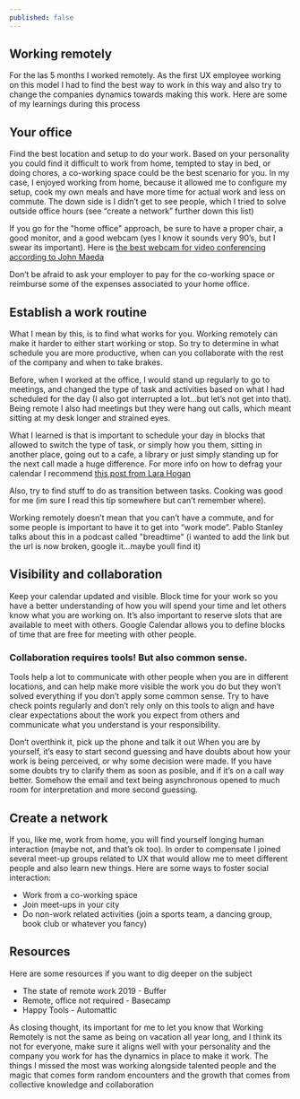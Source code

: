 ```yaml
---
published: false
---
```

## Working remotely

For the las 5 months I worked remotely. As the first UX employee working on this model I had to find the best way to work in this way and also try to change the companies dynamics towards making this work. Here are some of my learnings during this process

## Your office
Find the best location and setup to do your work. Based on your personality you could find it difficult to work from home, tempted to stay in bed, or doing chores, a co-working space could be the best scenario for you. In my case, I enjoyed working from home, because it allowed me to configure my setup, cook my own meals and have more time for actual work and less on commute. The down side is I didn’t get to see people, which I tried to solve outside office hours (see “create a network” further down this list)

If you go for the "home office" approach, be sure to have a proper chair, a good monitor, and a good webcam (yes I know it sounds very 90’s, but I swear its important). Here is [the best webcam for video conferencing according to John Maeda](https://maeda.pm/2017/11/04/the-best-webcam-at-least-for-me/ "theist web cam - according to John Maeda")

Don’t be afraid to ask your employer to pay for the co-working space or reimburse some of the expenses associated to your home office.

## Establish a work routine
What I mean by this, is to find what works for you. Working remotely can make it harder to either start working or stop. So try to determine in what schedule you are more productive, when can you collaborate with the rest of the company and when to take brakes.

Before, when I worked at the office, I would stand up regularly to go to meetings, and changed the type of task and activities based on what I had scheduled for the day (I also got interrupted a lot…but let’s not get into that). Being remote I also had meetings but they were hang out calls, which meant sitting at my desk longer and strained eyes.

What I learned is that is important to schedule your day in blocks that allowed to switch the type of task, or simply how you them, sitting in another place, going out to a cafe, a library or just simply standing up for the next call made a huge difference. For more info on how to defrag your calendar I recommend [this post from Lara Hogan](https://larahogan.me/blog/manager-energy-drain/)

Also, try to find stuff to do as transition between tasks. Cooking was good for me (im sure I read this tip somewhere but can’t remember where).

Working remotely doesn’t mean that you can’t have a commute, and for some people is important to have it to get into “work mode”. Pablo Stanley talks about this in a podcast called "breadtime" (i wanted to add the link but the url is now broken, google it...maybe youll find it)

## Visibility and collaboration
Keep your calendar updated and visible. Block time for your work so you have a better understanding of how you will spend your time and let others know what you are working on.
It’s also important to reserve slots that are available to meet with others. Google Calendar allows you to define blocks of time that are free for meeting with other people. 



### Collaboration requires tools! But also common sense.
Tools help a lot to communicate with other people when you are in different locations, and can help make more visible the work you do but they won’t solved everything if you don’t apply some common sense. Try to have check points regularly and don’t rely only on this tools to align and have clear expectations about the work you expect from others and communicate what you understand is your responsibility.

Don’t overthink it, pick up the phone and talk it out
When you are by yourself, it’s easy to start second guessing and have doubts about how your work is being perceived, or why some decision were made. If you have some doubts try to clarify them as soon as posible, and if it’s on a call way better. Somehow the email and text being asynchronous opened to much room for interpretation and more second guessing.

## Create a network
If you, like me, work from home, you will find yourself longing human interaction (maybe not, and that’s ok too). In order to compensate I joined several meet-up groups related to UX that would allow me to meet different people and also learn new things. Here are some ways to foster social interaction:
* Work from a co-working space
* Join meet-ups in your city
* Do non-work related activities (join a sports team, a dancing group, book club or whatever you fancy)
 

## Resources
Here are some resources if you want to dig deeper on the subject
* The state of remote work 2019 - Buffer
* Remote, office not required - Basecamp
* Happy Tools - Automattic 

As closing thought, its important for me to let you know that Working Remotely is not the same as being on vacation all year long, and I think its not for everyone, make sure it aligns well with your personality and the company you work for has the dynamics in place to make it work. The things I missed the most was working alongside talented people and the magic that comes form random encounters and the growth that comes from collective knowledge and collaboration
